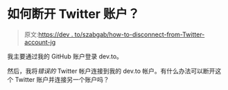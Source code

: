 # 如何断开 Twitter 账户？

> 原文:[https://dev . to/szabgab/how-to-disconnect-from-Twitter-account-jg](https://dev.to/szabgab/how-to-disconnect-from-twitter-account-jg)

我主要通过我的 GitHub 账户登录 dev.to。

然后，我将*错误的* Twitter 帐户连接到我的 dev.to 帐户。有什么办法可以断开这个 Twitter 账户并连接另一个账户吗？